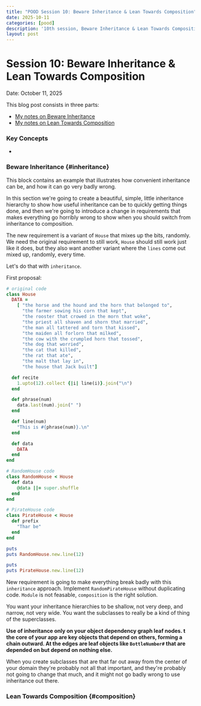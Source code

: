 ```yaml
---
title: "POOD Session 10: Beware Inheritance & Lean Towards Composition"
date: 2025-10-11
categories: [pood]
description: '10th session, Beware Inheritance & Lean Towards Composition'
layout: post
---
```


# Session 10: Beware Inheritance & Lean Towards Composition

Date: October 11, 2025

This blog post consists in three parts:

- [My notes on Beware Inheritance](#inheritance)
- [My notes on Lean Towards Composition](#composition)


### Key Concepts

- 

### Beware Inheritance {#inheritance}

This block contains an example that illustrates how convenient inheritance can be, and how it can go very badly wrong.

In this section we're going to create a beautiful, simple, little inheritance hierarchy to show how useful inheritance can be to quickly getting things done, and then we're going to introduce a change in requirements that makes everything go horribly wrong to show when you should switch from inheritance to composition.

The new requirement is a variant of `House` that mixes up the bits, randomly. We need the original requirement to still work, `House` should still work just like it does, but they also want another variant where the `lines` come out mixed up, randomly, every time.

Let's do that with `inheritance`.

First proposal:

```ruby
# original code
class House
  DATA =
    [ "the horse and the hound and the horn that belonged to",
      "the farmer sowing his corn that kept",
      "the rooster that crowed in the morn that woke",
      "the priest all shaven and shorn that married",
      "the man all tattered and torn that kissed",
      "the maiden all forlorn that milked",
      "the cow with the crumpled horn that tossed",
      "the dog that worried",
      "the cat that killed",
      "the rat that ate",
      "the malt that lay in",
      "the house that Jack built"]

  def recite
    1.upto(12).collect {|i| line(i)}.join("\n")
  end

  def phrase(num)
    data.last(num).join(" ")
  end

  def line(num)
    "This is #{phrase(num)}.\n"
  end

  def data
    DATA
  end
end

# RandomHouse code
class RandomHouse < House
  def data
    @data ||= super.shuffle
  end
end

# PirateHouse code
class PirateHouse < House
  def prefix
    "Thar be"
  end
end

puts 
puts RandomHouse.new.line(12)

puts
puts PirateHouse.new.line(12)
```

New requirement is going to make everything break badly with this `inheritance` approach. Implement `RandomPirateHouse` without duplicating code. `Module` is not feasable, `composition` is the right solution.

You want your inheritance hierarchies to be shallow, not very deep, and narrow, not very wide. You want the subclasses to really be a kind of thing of the superclasses.

<b>Use of inheritance only on your object dependency graph leaf nodes. t the core of your app are key objects that depend on others, forming a chain outward. At the edges are leaf objects like `BottleNumber#` that are depended on but depend on nothing else.</b>

When you create subclasses that are that far out away from the center of your domain they're probably not all that important, and they're probably not going to change that much, and it might not go badly wrong to use inheritance out there.

### Lean Towards Composition {#composition}



